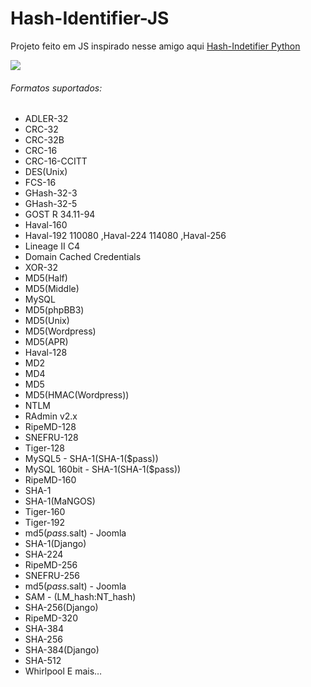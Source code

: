 <h1 align="left">
  Hash-Identifier-JS
</H1>

Projeto feito em JS inspirado nesse amigo aqui <a href="https://github.com/blackploit/hash-identifier/">Hash-Indetifier Python</a>

<img src="https://i.imgur.com/HtpkvwA.png"/>

###### Formatos suportados:

- ADLER-32
- CRC-32
- CRC-32B
- CRC-16
- CRC-16-CCITT
- DES(Unix)
- FCS-16
- GHash-32-3
- GHash-32-5
- GOST R 34.11-94
- Haval-160
- Haval-192 110080 ,Haval-224 114080 ,Haval-256
- Lineage II C4
- Domain Cached Credentials
- XOR-32
- MD5(Half)
- MD5(Middle)
- MySQL
- MD5(phpBB3)
- MD5(Unix)
- MD5(Wordpress)
- MD5(APR)
- Haval-128
- MD2
- MD4
- MD5
- MD5(HMAC(Wordpress))
- NTLM
- RAdmin v2.x
- RipeMD-128
- SNEFRU-128
- Tiger-128
- MySQL5 - SHA-1(SHA-1($pass))
- MySQL 160bit - SHA-1(SHA-1($pass))
- RipeMD-160
- SHA-1
- SHA-1(MaNGOS)
- Tiger-160
- Tiger-192
- md5($pass.$salt) - Joomla
- SHA-1(Django)
- SHA-224
- RipeMD-256
- SNEFRU-256
- md5($pass.$salt) - Joomla
- SAM - (LM_hash:NT_hash)
- SHA-256(Django)
- RipeMD-320
- SHA-384
- SHA-256
- SHA-384(Django)
- SHA-512
- Whirlpool
E mais…
